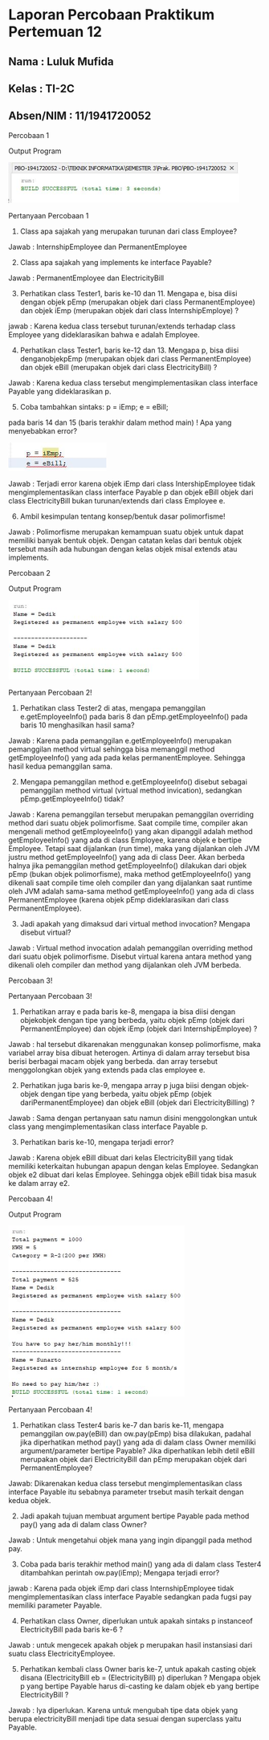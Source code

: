 # Laporan Percobaan Praktikum Pertemuan 12

## Nama : Luluk Mufida

## Kelas : TI-2C

## Absen/NIM : 11/1941720052

Percobaan 1

Output Program

![output](https://github.com/LulukMufida015/PBO-1941720052/blob/master/pertemuan12/img/p1.JPG)

Pertanyaan Percobaan 1

1.  Class apa sajakah yang merupakan turunan dari class Employee?

Jawab : InternshipEmployee dan PermanentEmployee

2.  Class apa sajakah yang implements ke interface Payable?

Jawab : PermanentEmployee dan ElectricityBill

3.  Perhatikan class Tester1, baris ke-10 dan 11. Mengapa e, bisa diisi dengan objek pEmp (merupakan objek dari class PermanentEmployee) dan objek iEmp (merupakan objek dari class InternshipEmploye) ?

jawab : Karena kedua class tersebut turunan/extends terhadap class Employee yang dideklarasikan bahwa e adalah Employee.

4.  Perhatikan class Tester1, baris ke-12 dan 13. Mengapa p, bisa diisi denganobjekpEmp  (merupakan objek dari class PermanentEmployee) dan objek eBill (merupakan objek dari class ElectricityBill) ?

Jawab : Karena kedua class tersebut mengimplementasikan class interface Payable yang dideklarasikan p.

5.  Coba tambahkan sintaks: p = iEmp; e = eBill;

pada baris 14 dan 15 (baris terakhir dalam method main) ! Apa yang 
menyebabkan error?

![output](https://github.com/LulukMufida015/PBO-1941720052/blob/master/pertemuan12/img/p5.pc1.JPG)

Jawab : Terjadi error karena objek iEmp dari class IntershipEmployee tidak mengimplementasikan class interface Payable p dan objek eBill objek dari class ElectricityBill bukan turunan/extends dari class Employee e.

6.  Ambil kesimpulan tentang konsep/bentuk dasar polimorfisme!

Jawab : Polimorfisme merupakan kemampuan suatu objek untuk dapat memiliki banyak bentuk objek. Dengan catatan kelas dari bentuk objek tersebut masih ada hubungan dengan kelas objek misal extends atau implements.

Percobaan 2

Output Program

![output](https://github.com/LulukMufida015/PBO-1941720052/blob/master/pertemuan12/img/p2.JPG)

Pertanyaan Percobaan 2!

1.  Perhatikan class Tester2 di atas, mengapa pemanggilan e.getEmployeeInfo()  pada  baris  8  dan
pEmp.getEmployeeInfo() pada baris 10 menghasilkan hasil sama?

Jawab : Karena pada pemanggilan e.getEmployeeInfo() merupakan pemanggilan method virtual sehingga bisa memanggil method getEmployeeInfo() yang ada pada kelas permanentEmployee. Sehingga hasil kedua pemanggilan sama.

2.  Mengapa pemanggilan method e.getEmployeeInfo() disebut sebagai pemanggilan  method  virtual  (virtual  method  invication),  sedangkan pEmp.getEmployeeInfo() tidak?

Jawab : Karena pemanggilan tersebut merupakan pemanggilan overriding method dari suatu objek polimorfisme. Saat compile time, compiler akan mengenali method getEmployeeInfo() yang akan dipanggil adalah method getEmployeeInfo() yang ada di class Employee, karena objek e bertipe Employee. Tetapi saat dijalankan (run time), maka yang dijalankan oleh JVM justru method getEmployeeInfo() yang ada di class Deer. Akan berbeda halnya jika pemanggilan method getEmployeeInfo() dilakukan dari objek pEmp (bukan objek polimorfisme), maka method getEmployeeInfo() yang dikenali saat compile time oleh compiler dan yang dijalankan saat runtime oleh JVM adalah sama-sama method getEmployeeInfo() yang ada di class PermanentEmployee (karena objek pEmp dideklarasikan dari class PermanentEmployee).

3.  Jadi apakah yang dimaksud dari virtual method invocation? Mengapa disebut virtual? 

Jawab : Virtual method invocation adalah pemanggilan overriding method dari suatu objek polimorfisme. Disebut virtual karena antara method yang dikenali oleh compiler dan method yang dijalankan oleh JVM berbeda.

Percobaan 3!

Pertanyaan Percobaan 3!

1.  Perhatikan array e pada baris ke-8, mengapa ia bisa diisi dengan objekobjek dengan tipe yang berbeda, yaitu objek pEmp (objek dari PermanentEmployee) dan objek iEmp (objek dari InternshipEmployee) ?

Jawab : hal tersebut dikarenakan menggunakan konsep  polimorfisme,  maka  variabel  array  bisa  dibuat heterogen.  Artinya  di  dalam  array  tersebut  bisa  berisi  berbagai  macam  objek 
yang berbeda. dan array tersebut menggolongkan objek yang extends pada clas employee e.

2.  Perhatikan juga baris ke-9, mengapa array p juga biisi dengan objek-objek dengan tipe yang berbeda, yaitu objek pEmp (objek dariPermanentEmployee) dan objek eBill (objek dari
ElectricityBilling) ?

Jawab : Sama dengan pertanyaan satu namun disini menggolongkan untuk class yang mengimplementasikan class interface Payable p.

3.  Perhatikan baris ke-10, mengapa terjadi error? 

Jawab : Karena objek eBill dibuat dari kelas ElectricityBill yang tidak memiliki keterkaitan hubungan apapun dengan kelas Employee. Sedangkan objek e2 dibuat dari kelas Employee. Sehingga objek eBill tidak bisa masuk ke dalam array e2.

Percobaan 4!

Output Program

![output](https://github.com/LulukMufida015/PBO-1941720052/blob/master/pertemuan12/img/p4.JPG)

Pertanyaan Percobaan 4!

1.  Perhatikan  class Tester4  baris  ke-7  dan  baris  ke-11,  mengapa pemanggilan ow.pay(eBill)  dan ow.pay(pEmp)  bisa  dilakukan, padahal jika diperhatikan method pay() yang ada di dalam class Owner memiliki argument/parameter  bertipe  Payable? Jika diperhatikan  lebih  detil  eBill  merupakan  objek  dari ElectricityBill  dan  pEmp merupakan  objek  dari PermanentEmployee?

Jawab: Dikarenakan kedua class tersebut mengimplementasikan class interface Payable itu sebabnya parameter trsebut masih terkait dengan kedua objek.

2.  Jadi apakah tujuan membuat argument bertipe Payable pada method pay() yang ada di dalam class Owner?

Jawab : Untuk mengetahui objek mana yang ingin dipanggil pada method pay.

3.  Coba pada baris terakhir method main() yang ada di dalam class Tester4 ditambahkan perintah ow.pay(iEmp); 
Mengapa terjadi error?

jawab : Karena pada objek iEmp dari class InternshipEmployee tidak mengimplementasikan class interface Payable sedangkan pada fugsi pay memiliki parameter Payable.

4.  Perhatikan class Owner, diperlukan untuk apakah sintaks p instanceof ElectricityBill pada baris ke-6 ?

Jawab : untuk mengecek apakah objek p merupakan hasil instansiasi dari suatu class ElectricityEmployee.

5.  Perhatikan kembali class Owner baris ke-7, untuk apakah casting objek disana (ElectricityBill  eb  =  (ElectricityBill)  p) diperlukan ? Mengapa objek p yang bertipe Payable harus di-casting ke 
dalam objek eb yang bertipe ElectricityBill ?

Jawab : Iya diperlukan. Karena untuk mengubah tipe data objek yang berupa electricityBill menjadi tipe data sesuai dengan superclass yaitu Payable.




